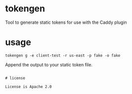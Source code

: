 # tokengen

Tool to generate static tokens for use with the Caddy plugin

# usage

```shell
tokengen g -e client-test -r us-east -p fake -o fake
```

Append the output to your static token file.

```shell

# license

License is Apache 2.0

